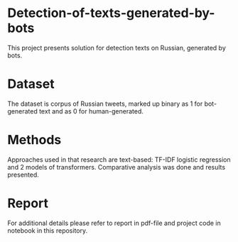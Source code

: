 # Detection-of-texts-generated-by-bots

This project presents solution for detection texts on Russian, generated by bots.


# Dataset

The dataset is corpus of Russian tweets, marked up
binary as 1 for bot-generated text and as 0 for human-generated.

# Methods

Approaches used in that research are text-based: TF-IDF logistic regression
and 2 models of transformers. Comparative analysis was done and results presented. 

# Report

For additional details please refer to report in pdf-file and project code in notebook in this repository.
